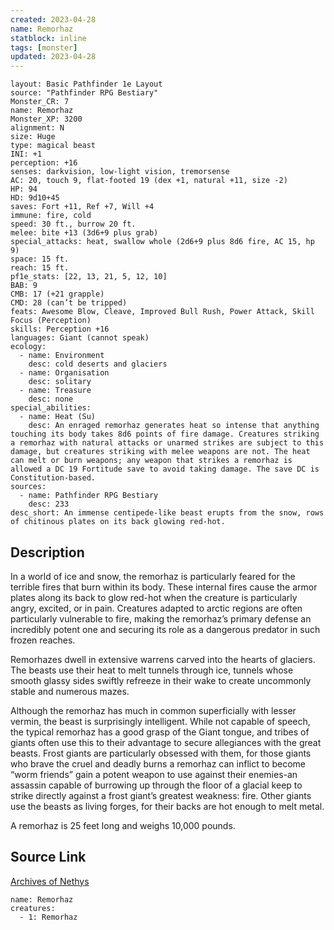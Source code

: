 ```yaml
---
created: 2023-04-28
name: Remorhaz
statblock: inline
tags: [monster]
updated: 2023-04-28
---
```

```statblock
layout: Basic Pathfinder 1e Layout
source: "Pathfinder RPG Bestiary"
Monster_CR: 7
name: Remorhaz
Monster_XP: 3200
alignment: N
size: Huge
type: magical beast
INI: +1
perception: +16
senses: darkvision, low-light vision, tremorsense
AC: 20, touch 9, flat-footed 19 (dex +1, natural +11, size -2)
HP: 94
HD: 9d10+45
saves: Fort +11, Ref +7, Will +4
immune: fire, cold
speed: 30 ft., burrow 20 ft.
melee: bite +13 (3d6+9 plus grab)
special_attacks: heat, swallow whole (2d6+9 plus 8d6 fire, AC 15, hp 9)
space: 15 ft.
reach: 15 ft.
pf1e_stats: [22, 13, 21, 5, 12, 10]
BAB: 9
CMB: 17 (+21 grapple)
CMD: 28 (can’t be tripped)
feats: Awesome Blow, Cleave, Improved Bull Rush, Power Attack, Skill Focus (Perception)
skills: Perception +16
languages: Giant (cannot speak)
ecology:
  - name: Environment
    desc: cold deserts and glaciers
  - name: Organisation
    desc: solitary
  - name: Treasure
    desc: none
special_abilities:
  - name: Heat (Su)
    desc: An enraged remorhaz generates heat so intense that anything touching its body takes 8d6 points of fire damage. Creatures striking a remorhaz with natural attacks or unarmed strikes are subject to this damage, but creatures striking with melee weapons are not. The heat can melt or burn weapons; any weapon that strikes a remorhaz is allowed a DC 19 Fortitude save to avoid taking damage. The save DC is Constitution-based.
sources:
  - name: Pathfinder RPG Bestiary
    desc: 233
desc_short: An immense centipede-like beast erupts from the snow, rows of chitinous plates on its back glowing red-hot.
```
## Description
In a world of ice and snow, the remorhaz is particularly feared for the terrible fires that burn within its body. These internal fires cause the armor plates along its back to glow red-hot when the creature is particularly angry, excited, or in pain. Creatures adapted to arctic regions are often particularly vulnerable to fire, making the remorhaz’s primary defense an incredibly potent one and securing its role as a dangerous predator in such frozen reaches.

Remorhazes dwell in extensive warrens carved into the hearts of glaciers. The beasts use their heat to melt tunnels through ice, tunnels whose smooth glassy sides swiftly refreeze in their wake to create uncommonly stable and numerous mazes.

Although the remorhaz has much in common superficially with lesser vermin, the beast is surprisingly intelligent. While not capable of speech, the typical remorhaz has a good grasp of the Giant tongue, and tribes of giants often use this to their advantage to secure allegiances with the great beasts. Frost giants are particularly obsessed with them, for those giants who brave the cruel and deadly burns a remorhaz can inflict to become “worm friends” gain a potent weapon to use against their enemies-an assassin capable of burrowing up through the floor of a glacial keep to strike directly against a frost giant’s greatest weakness: fire. Other giants use the beasts as living forges, for their backs are hot enough to melt metal.

A remorhaz is 25 feet long and weighs 10,000 pounds.
## Source Link
[Archives of Nethys](https://aonprd.com/MonsterDisplay.aspx?ItemName=Remorhaz)
```encounter-table
name: Remorhaz
creatures:
  - 1: Remorhaz
```
